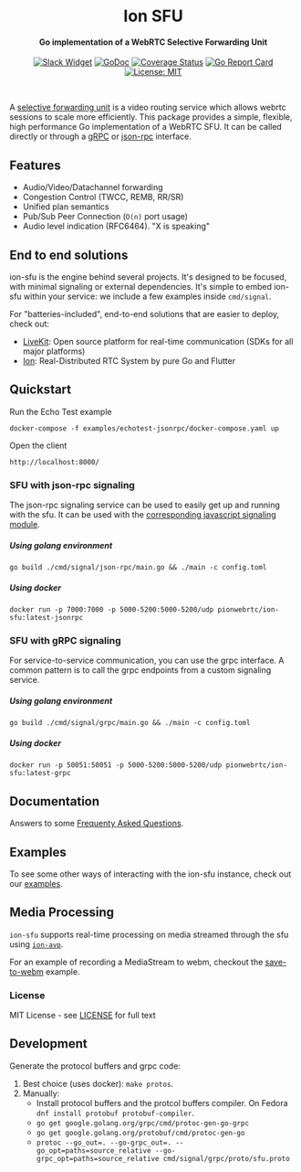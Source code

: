 <h1 align="center">
  <br>
  Ion SFU
  <br>
</h1>
<h4 align="center">Go implementation of a WebRTC Selective Forwarding Unit</h4>
<p align="center">
  <a href="https://pion.ly/slack"><img src="https://img.shields.io/badge/join-us%20on%20slack-gray.svg?longCache=true&logo=slack&colorB=brightgreen" alt="Slack Widget"></a>
  <a href="https://pkg.go.dev/github.com/robknopf/ion-sfu"><img src="https://godoc.org/github.com/robknopf/ion-sfu?status.svg" alt="GoDoc"></a>
  <a href="https://codecov.io/gh/robknopf/ion-sfu"><img src="https://codecov.io/gh/robknopf/ion-sfu/branch/master/graph/badge.svg" alt="Coverage Status"></a>
  <a href="https://goreportcard.com/report/github.com/robknopf/ion-sfu"><img src="https://goreportcard.com/badge/github.com/robknopf/ion-sfu" alt="Go Report Card"></a>
  <a href="LICENSE"><img src="https://img.shields.io/badge/License-MIT-yellow.svg" alt="License: MIT"></a>
</p>
<br>

A [selective forwarding unit](https://webrtcglossary.com/sfu/) is a video routing service which allows webrtc sessions to scale more efficiently. This package provides a simple, flexible, high performance Go implementation of a WebRTC SFU. It can be called directly or through a [gRPC](cmd/signal/grpc) or [json-rpc](cmd/signal/json-rpc) interface.

## Features

* Audio/Video/Datachannel forwarding
* Congestion Control (TWCC, REMB, RR/SR)
* Unified plan semantics
* Pub/Sub Peer Connection (`O(n)` port usage)
* Audio level indication (RFC6464). "X is speaking"

## End to end solutions

ion-sfu is the engine behind several projects. It's designed to be focused, with minimal signaling or external dependencies. It's simple to embed ion-sfu within your service: we include a few examples inside `cmd/signal`.

For "batteries-included", end-to-end solutions that are easier to deploy, check out:

* [LiveKit](https://github.com/livekit/livekit-server): Open source platform for real-time communication (SDKs for all major platforms)
* [Ion](https://github.com/pion/ion): Real-Distributed RTC System by pure Go and Flutter

## Quickstart

Run the Echo Test example

```
docker-compose -f examples/echotest-jsonrpc/docker-compose.yaml up
```

Open the client
```
http://localhost:8000/
```

### SFU with json-rpc signaling

The json-rpc signaling service can be used to easily get up and running with the sfu. It can be used with the [corresponding javascript signaling module](https://github.com/pion/ion-sdk-js/blob/master/src/signal/json-rpc-impl.ts).

##### Using golang environment

```
go build ./cmd/signal/json-rpc/main.go && ./main -c config.toml
```

##### Using docker

```
docker run -p 7000:7000 -p 5000-5200:5000-5200/udp pionwebrtc/ion-sfu:latest-jsonrpc
```

### SFU with gRPC signaling

For service-to-service communication, you can use the grpc interface. A common pattern is to call the grpc endpoints from a custom signaling service.

##### Using golang environment

```
go build ./cmd/signal/grpc/main.go && ./main -c config.toml
```

##### Using docker

```
docker run -p 50051:50051 -p 5000-5200:5000-5200/udp pionwebrtc/ion-sfu:latest-grpc
```

## Documentation

Answers to some [Frequenty Asked Questions](FAQ.md).

## Examples

To see some other ways of interacting with the ion-sfu instance, check out our [examples](examples).

## Media Processing

`ion-sfu` supports real-time processing on media streamed through the sfu using [`ion-avp`](https://github.com/pion/ion-avp).

For an example of recording a MediaStream to webm, checkout the [save-to-webm](https://github.com/pion/ion-avp/tree/master/examples/save-to-webm) example.

### License

MIT License - see [LICENSE](LICENSE) for full text

## Development

Generate the protocol buffers and grpc code:

 1. Best choice (uses docker): `make protos`.
 2. Manually:
     - Install protocol buffers and the protcol buffers compiler. On Fedora `dnf install protobuf protobuf-compiler`.
     - `go get google.golang.org/grpc/cmd/protoc-gen-go-grpc`
     - `go get google.golang.org/protobuf/cmd/protoc-gen-go`
     - `protoc --go_out=. --go-grpc_out=. --go_opt=paths=source_relative --go-grpc_opt=paths=source_relative cmd/signal/grpc/proto/sfu.proto`
